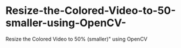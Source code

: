 # Resize-the-Colored-Video-to-50-smaller-using-OpenCV-
Resize the Colored Video to 50% (smaller)" using OpenCV 
